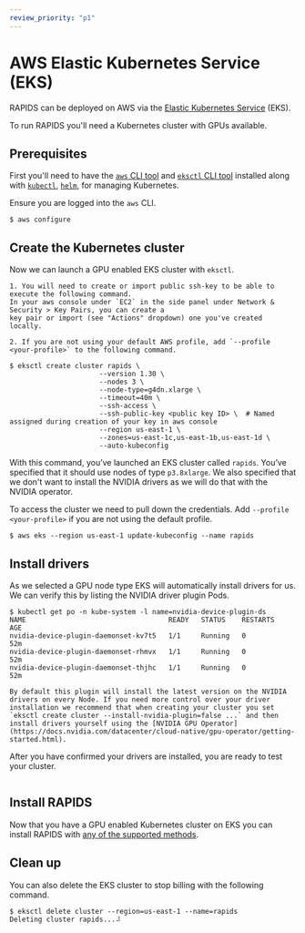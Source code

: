 ```yaml
---
review_priority: "p1"
---
```


# AWS Elastic Kubernetes Service (EKS)

RAPIDS can be deployed on AWS via the [Elastic Kubernetes Service](https://aws.amazon.com/eks/) (EKS).

To run RAPIDS you'll need a Kubernetes cluster with GPUs available.

## Prerequisites

First you'll need to have the [`aws` CLI tool](https://aws.amazon.com/cli/) and [`eksctl` CLI tool](https://docs.aws.amazon.com/eks/latest/userguide/eksctl.html) installed along with [`kubectl`](https://kubernetes.io/docs/tasks/tools/), [`helm`](https://helm.sh/docs/intro/install/), for managing Kubernetes.

Ensure you are logged into the `aws` CLI.

```console
$ aws configure
```

## Create the Kubernetes cluster

Now we can launch a GPU enabled EKS cluster with `eksctl`.

```{notes}
1. You will need to create or import public ssh-key to be able to execute the following command.
In your aws console under `EC2` in the side panel under Network & Security > Key Pairs, you can create a
key pair or import (see "Actions" dropdown) one you've created locally.

2. If you are not using your default AWS profile, add `--profile <your-profile>` to the following command.
```

```console
$ eksctl create cluster rapids \
                      --version 1.30 \
                      --nodes 3 \
                      --node-type=g4dn.xlarge \
                      --timeout=40m \
                      --ssh-access \
                      --ssh-public-key <public key ID> \  # Named assigned during creation of your key in aws console
                      --region us-east-1 \
                      --zones=us-east-1c,us-east-1b,us-east-1d \
                      --auto-kubeconfig
```

With this command, you’ve launched an EKS cluster called `rapids`. You’ve specified that it should use nodes of type `p3.8xlarge`. We also specified that we don't want to install the NVIDIA drivers as we will do that with the NVIDIA operator.

To access the cluster we need to pull down the credentials. Add `--profile <your-profile>` if you are not using the default profile.

```console
$ aws eks --region us-east-1 update-kubeconfig --name rapids
```

## Install drivers

As we selected a GPU node type EKS will automatically install drivers for us. We can verify this by listing the NVIDIA driver plugin Pods.

```console
$ kubectl get po -n kube-system -l name=nvidia-device-plugin-ds
NAME                                   READY   STATUS    RESTARTS   AGE
nvidia-device-plugin-daemonset-kv7t5   1/1     Running   0          52m
nvidia-device-plugin-daemonset-rhmvx   1/1     Running   0          52m
nvidia-device-plugin-daemonset-thjhc   1/1     Running   0          52m
```

```{note}
By default this plugin will install the latest version on the NVIDIA drivers on every Node. If you need more control over your driver installation we recommend that when creating your cluster you set `eksctl create cluster --install-nvidia-plugin=false ...` and then install drivers yourself using the [NVIDIA GPU Operator](https://docs.nvidia.com/datacenter/cloud-native/gpu-operator/getting-started.html).
```

After you have confirmed your drivers are installed, you are ready to test your cluster.

```{include} ../../_includes/check-gpu-pod-works.md

```

## Install RAPIDS

Now that you have a GPU enabled Kubernetes cluster on EKS you can install RAPIDS with [any of the supported methods](../../platforms/kubernetes).

## Clean up

You can also delete the EKS cluster to stop billing with the following command.

```console
$ eksctl delete cluster --region=us-east-1 --name=rapids
Deleting cluster rapids...⠼
```

```{relatedexamples}

```
